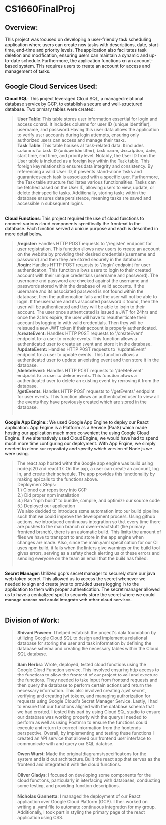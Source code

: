 # CS1660FinalProj
## Overview: <br>
This project was focused on developing a user-friendly task scheduling application where users can create new tasks with descriptions, date, start-time, end-time and priority levels. The application also facilitates task deletion and modification, ensuring users can maintain a dynamic and up-to-date schedule. Furthermore, the application functions on an account-based system. This requires users to create an account for access and management of tasks.
## Google Cloud Services Used: <br>
**Cloud SQL**: This project leveraged Cloud SQL, a managed relational database service by GCP, to establish a secure and well-structured database. Two primary tables were created: <br>
> **User Table:** This table stores user information essential for login and access control. It includes columns for user ID (unique identifier), username, and password.Having this user data allows the application to verify user accounts during login attempts, ensuring only authorized users can access and manage their tasks.<br>
> **Task Table:** This table houses all task-related data. It includes columns for task ID (unique identifier), task name, description, date, start time, end time, and priority level. Notably, the User ID from the User table is included as a foreign key within the Task table. This foreign key relationship ensures data integrity and consistency. By referencing a valid User ID, it prevents stand-alone tasks and guarantees each task is associated with a specific user. Furthermore, the Task table structure facilitates various functionalities. Tasks can be fetched based on the User ID, allowing users to view, update, or delete their specific tasks. Additionally, storing tasks within the database ensures data persistence, meaning tasks are saved and accessible in subsequent logins. <br> <br>

**Cloud Functions**: This project required the use of cloud functions to connect various cloud components specifically the frontend to the database.  Each function served a unique purpose and each is described in more detail below.<br>
> **/register:** Handles HTTP POST requests to '/register' endpoint for user registration.  This function allows new users to create an account on the website by providing their desired credentials(username and password) and then they are stored securely in the database.<br>
> **/login:** Handles HTTP POST requests to '/login' endpoint for user authentication.  This function allows users to login to their created account with their unique credentials (username and password). The username and password are checked against the username and passwords stored within the database of valid accounts.  If the username and its associated password is not found within the database, then the authencation fails and the user will not be able to login.  If the username and its associated password is found, then the user will be authenticated and they will be able to login to their account.  The user once authenticated is issued a JWT for 24hrs and once the 24hrs expire, the user will have to reauthenticate their account by logging in with valid credentials.  Then they will be reissued a new JWT token if their account is properly authenticated.<br>
> **/createEvent:** Handles HTTP POST requests to '/createEvent' endpoint for a user to create events.  This function allows a authenticated user to create an event and store it in the database.<br>
> **/updateEvent:** Handles HTTP POST requests to '/updateEvent' endpoint for a user to update events.  This function allows a authenticated user to update an existing event and then store it in the database.<br>
> **/deleteEvent:** Handles HTTP POST requests to '/deleteEvent' endpoint for a user to delete events.  This function allows a authenticated user to delete an existing event by removing it from the database.<br>
> **/getEvents:** Handles HTTP POST requests to '/getEvents' endpoint for user events. This function allows an authenticated user to view all the events they have previously created which are stored in the database.
<br><br>

**Google App Engine:**:  We used Google App Engine to deploy our React application.  App Engine is a Platform as a Service (PaaS) which made hosting our application much more convenient the using Google Cloud Engine.  If we alternatively used Cloud Engine, we would have had to spend much more time configuring our deployment.  With App Engine, we simply needed to clone our repositoty and specify which version of Node.js we were using.
> The react app hosted witht the Google app engine was build using node.js20 and react 17. On the app, a user can create an account, log in, and create their schedule. The app provides this functionality by making api calls to the functions above.<br>
>Deployment Steps:<br>
>1.) Cloned our repository into GCP<br>
>2.) Did proper npm installation<br>
>3.) Ran "npm build" to bundle, compile, and optimize our source code<br>
>5.) Deployed our application<br>
> We also decided to introduce some automation into our build pipeline such that we could improve the development process. Using github actions, we introduced continuous integration so that every time there are pushes to the main branch or owen-reactstuff (the primary frontend branch), there is an automatic build. This limits the amount of files we have to transport to and store in the app engine when changes are made. Also, since the main.yaml specification for our CI uses npm build, it fails when the linters give warnings or the build tool gives errors, serving as a safety check alerting us of these errors and sending everyone on the team an email that the build has failed.
<br><br>

**Secret Manager**: Utilized gcp's secret manager to securely store our java web token secret. This allowed us to access the secret whenever we needed to sign and create jwts to provided users logging in to the application to them with proper authentication. The secret manager allowed us to have a centralized spot to securely store the secret where we could manage access and could integrate with other cloud services.
<br><br> 


## Division of Work: <br>
> **Shivani Praveen**: I helped establish the project's data foundation by utilizing Google Cloud SQL to design and implement a relational database for storing the user and task information by defining the database schema and creating the necessary tables within the Cloud SQL database. <br> <br>
> **Sam Herbst**: Wrote, deployed, tested cloud functions using the Google Cloud Function service. This involved ensuring http access to the functions to allow the frontend of our project to call and execture the functions. They needed to take input from frontend requests and then query the database to perform certain actions and return the necessary information. This also involved creating a jwt secret, verifying and creating jwt tokens, and managing authorization for requests using Google Cloud's Secret Manager Service. Lastly, I had to ensure that our functions aligned with the database schema that we had created. I tested this part by using Cloud SQL studio to ensure our database was working properly with the querys I needed to perform as well as using Postman to ensure the functions could execute and return to correct information from the frontends perspective. Overall, by implementing and testing these functions I created an API service that allowed our frontend user interface to communicate with and query our SQL databse. <br> <br>
> **Owen Wurst**: Made the original diagrams/specifications for the system and laid out architecture. Built the react app that serves as the frontend and integrated it with the cloud functions.<br><br>
> **Oliver Gladys**:  I focused on developing some components for the cloud functions, particularly in interfacing with databases, conducting some testing, and providing function descriptions.<br><br>
> **Nicholas Giannetta**: I managed the deployment of our React appliaction over Google Cloud Platform (GCP).  I then worked on writing a .yaml file to automate continuous integration for my group.  Additionally, I took part in styling the primary page of the react application using CSS.
